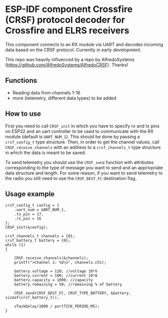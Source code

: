 # ESP-IDF component Crossfire (CRSF) protocol decoder for Crossfire and ELRS receivers

This component connects to an RX module via UART and decodes incoming data based on the CRSF protocol. Currently in early development.

This repo was heavily influenced by a repo by AlfredoSystems (https://github.com/AlfredoSystems/AlfredoCRSF). Thanks!

## Functions
- Reading data from channels 1-16
- more (telemetry, different data types) to be added

## How to use
First you need to call `CRSF_init` in which you have to specify rx and tx pins on ESP32 and an uart controller to be used to communicate with the RX module (default is `UART_NUM_1`). This should be done by passing a `crsf_config_t` type structure. Then, in order to get the channel values, call `CRSF_receive_channels` with an address to a `crsf_channels_t` type structure in which the data is meant to be saved.

To send telemetry you should use the `CRSF_send` function with attributes corresponding to the type of message you want to send and an appriopriate data structure and length. For some reason, if you want to send telemetry to the radio you still need to use the `CRSF_DEST_FC` destination flag.

## Usage example
```
crsf_config_t config = {
    .uart_num = UART_NUM_1,
    .tx_pin = 17,
    .rx_pin = 16
};
CRSF_init(&config);

crsf_channels_t channels = {0};
crsf_battery_t battery = {0};
while (1)
{
    
    CRSF_receive_channels(&channels);
    printf(">Channel 1: %d\n", channels.ch1);

    battery.voltage = 120; //voltage 10*V
    battery.current = 100; //current 10*A
    battery.capacity = 1000; //capacity
    battery.remaining = 50; //remaining % of battery

    CRSF_send(CRSF_DEST_FC, CRSF_TYPE_BATTERY, &battery, sizeof(crsf_battery_t));

    vTaskDelay(1000 / portTICK_PERIOD_MS);
}
```
